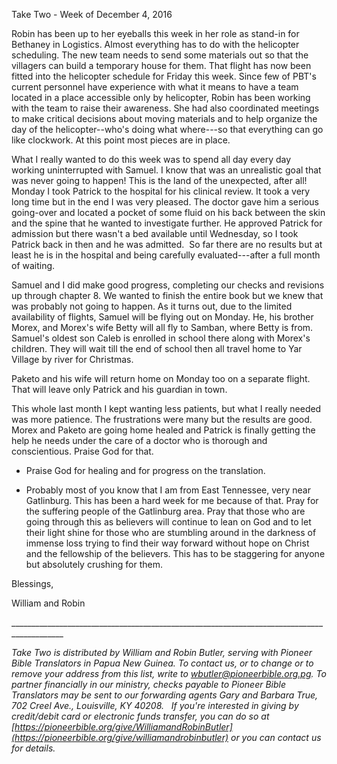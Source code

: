 Take Two - Week of December 4, 2016

Robin has been up to her eyeballs this week in her role as stand-in for
Bethaney in Logistics. Almost everything has to do with the helicopter
scheduling. The new team needs to send some materials out so that the
villagers can build a temporary house for them. That flight has now been
fitted into the helicopter schedule for Friday this week. Since few of
PBT's current personnel have experience with what it means to have a
team located in a place accessible only by helicopter, Robin has been
working with the team to raise their awareness. She had also coordinated
meetings to make critical decisions about moving materials and to help
organize the day of the helicopter\--who's doing what where---so that
everything can go like clockwork. At this point most pieces are in
place.

What I really wanted to do this week was to spend all day every day
working uninterrupted with Samuel. I know that was an unrealistic goal
that was never going to happen! This is the land of the unexpected,
after all! Monday I took Patrick to the hospital for his clinical
review. It took a very long time but in the end I was very pleased. The
doctor gave him a serious going-over and located a pocket of some fluid
on his back between the skin and the spine that he wanted to investigate
further. He approved Patrick for admission but there wasn't a bed
available until Wednesday, so I took Patrick back in then and he was
admitted.  So far there are no results but at least he is in the
hospital and being carefully evaluated---after a full month of waiting.

Samuel and I did make good progress, completing our checks and revisions
up through chapter 8. We wanted to finish the entire book but we knew
that was probably not going to happen. As it turns out, due to the
limited availability of flights, Samuel will be flying out on Monday.
He, his brother Morex, and Morex's wife Betty will all fly to Samban,
where Betty is from. Samuel's oldest son Caleb is enrolled in school
there along with Morex's children. They will wait till the end of school
then all travel home to Yar Village by river for Christmas.

Paketo and his wife will return home on Monday too on a separate flight.
That will leave only Patrick and his guardian in town.

This whole last month I kept wanting less patients, but what I really
needed was more patience. The frustrations were many but the results are
good. Morex and Paketo are going home healed and Patrick is finally
getting the help he needs under the care of a doctor who is thorough and
conscientious. Praise God for that.

-   Praise God for healing and for progress on the translation.

-   Probably most of you know that I am from East Tennessee, very near
    Gatlinburg. This has been a hard week for me because of that. Pray
    for the suffering people of the Gatlinburg area. Pray that those who
    are going through this as believers will continue to lean on God and
    to let their light shine for those who are stumbling around in the
    darkness of immense loss trying to find their way forward without
    hope on Christ and the fellowship of the believers. This has to be
    staggering for anyone but absolutely crushing for them.

Blessings,

William and Robin

\_\_\_\_\_\_\_\_\_\_\_\_\_\_\_\_\_\_\_\_\_\_\_\_\_\_\_\_\_\_\_\_\_\_\_\_\_\_\_\_\_\_\_\_\_\_\_\_\_\_\_\_\_\_\_\_\_\_\_\_\_\_\_\_\_\_\_\_\_\_\_\_\_\_\_\_\_\_\_\_\_\_\_\_\_\_\_\_\_\_\_

*Take Two is distributed by William and Robin Butler, serving with
Pioneer Bible Translators in Papua New Guinea. To contact us, or to
change or to remove your address from this list, write to
<wbutler@pioneerbible.org.pg>. To partner financially in our ministry,
checks payable to Pioneer Bible Translators may be sent to our
forwarding agents Gary and Barbara True, 702 Creel Ave., Louisville, KY
40208.   If you're interested in giving by credit/debit card or
electronic funds transfer, you can do so at
[https://pioneerbible.org/give/WilliamandRobinButler](https://pioneerbible.org/give/williamandrobinbutler)
or you can contact us for details.*
